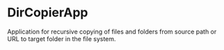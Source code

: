 # DirCopierApp
Application for recursive copying of files and folders from source path or URL to target folder in the  file system.
